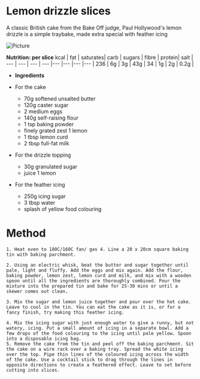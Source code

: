 # **Lemon drizzle slices**
A classic British cake from the Bake Off judge, Paul Hollywood's lemon drizzle is a simple traybake, made extra special with feather icing

![Picture](https://images.immediate.co.uk/production/volatile/sites/30/2020/08/lemon-drizzle-slices-ef377c7.jpg?quality=90&amp;resize=440,400)

**Nutrition: per slice**
kcal | fat | saturates| carb | sugars | fibre | protein| salt | 
--- | --- | --- | --- |--- |--- |--- |--- |
236 | 6g | 3g | 43g | 34 | 1g | 2g | 0.2g | 


* **Ingredients**
* For the cake

    * 70g softened unsalted butter
    * 120g caster sugar
    * 2 medium eggs
    * 140g self-raising flour
    * 1 tsp baking powder
    * finely grated zest 1 lemon
    * 1 tbsp lemon curd
    * 2 tbsp full-fat milk

* For the drizzle topping

    * 30g granulated sugar
    * juice 1 lemon

* For the feather icing

    * 250g icing sugar
    * 3 tbsp water
    * splash of yellow food colouring

# **Method**

    1. Heat oven to 180C/160C fan/ gas 4. Line a 20 x 20cm square baking tin with baking parchment.
    
    2. Using an electric whisk, beat the butter and sugar together until pale, light and fluffy. Add the eggs and mix again. Add the flour, baking powder, lemon zest, lemon curd and milk, and mix with a wooden spoon until all the ingredients are thoroughly combined. Pour the mixture into the prepared tin and bake for 25-30 mins or until a skewer comes out clean.
    
    3. Mix the sugar and lemon juice together and pour over the hot cake. Leave to cool in the tin. You can eat the cake as it is, or for a fancy finish, try making this feather icing.
    
    4. Mix the icing sugar with just enough water to give a runny, but not watery, icing. Put a small amount of icing in a separate bowl. Add a few drops of the food colouring to the icing until pale yellow. Spoon into a disposable icing bag.
    5. Remove the cake from the tin and peel off the baking parchment. Sit the cake on a wire rack over a baking tray. Spread the white icing over the top. Pipe thin lines of the coloured icing across the width of the cake. Use a cocktail stick to drag through the lines in opposite directions to create a feathered effect. Leave to set before cutting into slices.